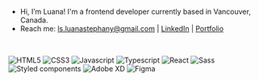 

<!---
luanastephany/luanastephany is a ✨ special ✨ repository because its `README.md` (this file) appears on your GitHub profile.
You can click the Preview link to take a look at your changes.
--->

- Hi, I’m Luana! I'm a frontend developer currently based in Vancouver, Canada. 
- Reach me: ls.luanastephany@gmail.com | [LinkedIn](https://www.linkedin.com/in/luana-stephany/) | [Portfolio](https://luanastephany.netlify.app/)

 
##
<div style="display: inline_block"><br> 
<img alt="HTML5" src="https://img.shields.io/badge/HTML5-E34F26?style=for-the-badge&logo=html5&logoColor=white" target="_blank">
<img alt="CSS3" src="https://img.shields.io/badge/CSS3-1572B6?style=for-the-badge&logo=css3&logoColor=white" target="_blank">
<img alt="Javascript" src="https://img.shields.io/badge/JavaScript-323330?style=for-the-badge&logo=javascript&logoColor=F7DF1E" target="_blank">
<img alt="Typescript" src="https://img.shields.io/badge/TypeScript-007ACC?style=for-the-badge&logo=typescript&logoColor=white" target="_blank">
<img alt="React" src="https://img.shields.io/badge/React-20232A?style=for-the-badge&logo=react&logoColor=61DAFB" target="_blank">
<img alt="Sass" src="https://img.shields.io/badge/Sass-CC6699?style=for-the-badge&logo=sass&logoColor=white" target="_blank">
<img alt="Styled components" src="https://img.shields.io/badge/styled--components-DB7093?style=for-the-badge&logo=styled-components&logoColor=white" target="_blank">
<img alt="Adobe XD" src="https://img.shields.io/badge/Adobe%20XD-470137?style=for-the-badge&logo=Adobe%20XD&logoColor=#FF61F6" target="_blank">
<img alt="Figma" src="https://img.shields.io/badge/Figma-F24E1E?style=for-the-badge&logo=figma&logoColor=white" target="_blank">

</div>


##


